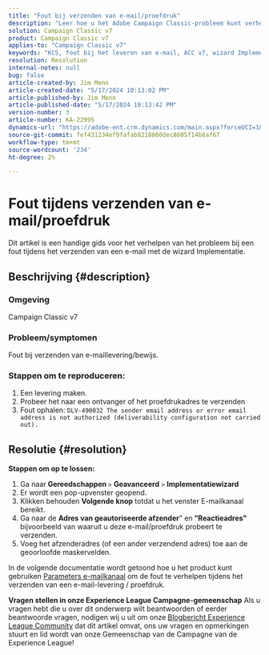 ```yaml
---
title: "Fout bij verzenden van e-mail/proefdruk"
description: "Leer hoe u het Adobe Campaign Classic-probleem kunt verhelpen als er een fout optreedt tijdens het verzenden van een e-mail en een proefdruk met behulp van de wizard voor implementatie."
solution: Campaign Classic v7
product: Campaign Classic v7
applies-to: "Campaign Classic v7"
keywords: "KCS, fout bij het leveren van e-mail, ACC v7, wizard Implementatie "
resolution: Resolution
internal-notes: null
bug: false
article-created-by: Jim Menn
article-created-date: "5/17/2024 10:13:02 PM"
article-published-by: Jim Menn
article-published-date: "5/17/2024 10:13:42 PM"
version-number: 3
article-number: KA-22995
dynamics-url: "https://adobe-ent.crm.dynamics.com/main.aspx?forceUCI=1&pagetype=entityrecord&etn=knowledgearticle&id=b437469d-9a14-ef11-9f8a-6045bd006268"
source-git-commit: fef431234ef9fafab8218860dec8605f14b8af67
workflow-type: tm+mt
source-wordcount: '234'
ht-degree: 2%

---
```


# Fout tijdens verzenden van e-mail/proefdruk


Dit artikel is een handige gids voor het verhelpen van het probleem bij een fout tijdens het verzenden van een e-mail met de wizard Implementatie.

## Beschrijving {#description}


### <b>Omgeving</b>

Campaign Classic v7



### <b>Probleem/symptomen</b>

Fout bij verzenden van e-maillevering/bewijs.

### <b>Stappen om te reproduceren:</b>

1. Een levering maken.
2. Probeer het naar een ontvanger of het proefdrukadres te verzenden
3. Fout ophalen: `DLV-490032 The sender email address or error email address is not authorized (deliverability configuration not carried out).`



## Resolutie {#resolution}

<b>Stappen om op te lossen:</b>
1. Ga naar<b> Gereedschappen </b>`>`  <b>Geavanceerd</b> `>`  <b>Implementatiewizard</b>
2. Er wordt een pop-upvenster geopend.
3. Klikken behouden <b>Volgende knop</b> totdat u het venster E-mailkanaal bereikt.
4. Ga naar de <b>Adres van geautoriseerde afzender</b>&quot; en<b> &quot;Reactieadres&quot; </b>bijvoorbeeld van waaruit u deze e-mail/proefdruk probeert te verzenden.
5. Voeg het afzenderadres (of een ander verzendend adres) toe aan de geoorloofde maskervelden.




In de volgende documentatie wordt getoond hoe u het product kunt gebruiken [Parameters e-mailkanaal](https://experienceleague.adobe.com/docs/campaign-classic/using/installing-campaign-classic/initial-configuration/deploying-an-instance.html#email-channel-parameters) om de fout te verhelpen tijdens het verzenden van een e-mail-levering / proefdruk.


<b>Vragen stellen in onze Experience League Campagne-gemeenschap</b>
Als u vragen hebt die u over dit onderwerp wilt beantwoorden of eerder beantwoorde vragen, nodigen wij u uit om onze [Blogbericht Experience League Community](https://experienceleaguecommunities.adobe.com/t5/adobe-campaign-classic-blogs/introducing-top-kcs-articles-curated-for-your-troubleshooting/bc-p/672426#M132 "Koppeling volgen") dat dit artikel omvat, ons uw vragen en opmerkingen stuurt en lid wordt van onze Gemeenschap van de Campagne van de Experience League!
